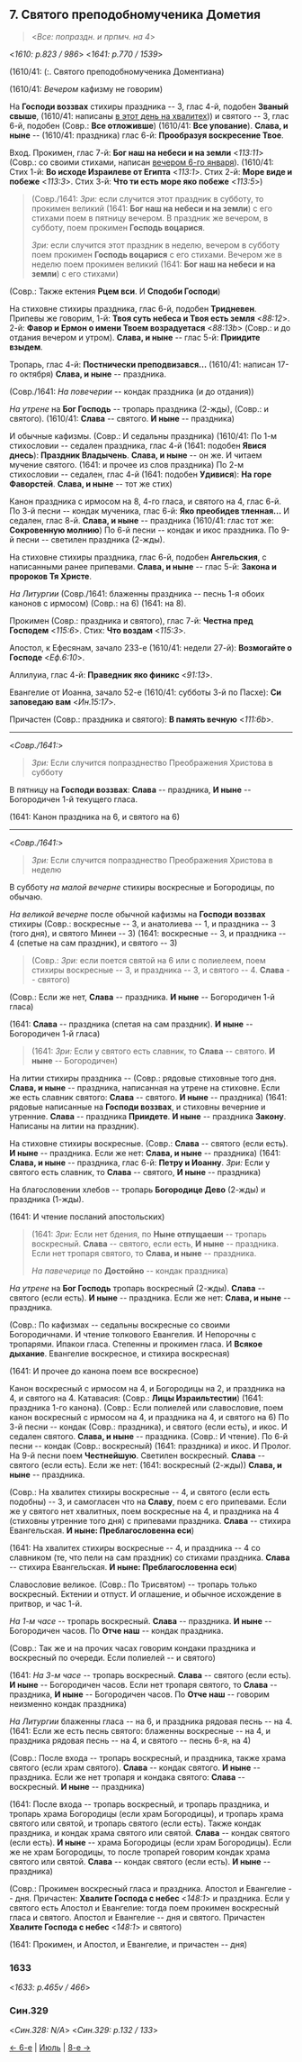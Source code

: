 ## 7. Святого преподобномученика Дометия

> <*Все: попраздн. и прпмч. на 4*>

<*1610: p.823 / 986*>
<*1641: p.770 / 1539*>

(1610/41: (:. Святого преподобномученика Доментиана)

(1610/41: *Вечером* кафизму не говорим)

На **Господи воззвах** стихиры праздника -- 3, глас 4-й, подобен **Званый свыше**,
(1610/41: написаны [в этот день на хвалитех](08_06_SAB.ru.md)))
и святого -- 3, глас 6-й, подобен (Совр.: **Все отложивше**) (1610/41: **Все упование**).
**Слава, и ныне** -- (1610/41: праздника) глас 6-й: **Прообразуя воскресение Твое**.

Вход. Прокимен, глас 7-й: **Бог наш на небеси и на земли** <*113:11*>
(Совр.: со своими стихами, написан [вечером 6-го января](../01_january/01_07_SAB.ru.md)).
(1610/41: Стих 1-й: **Во исходе Израилеве от Египта** <*113:1*>.
Стих 2-й: **Море виде и побеже** <*113:3*>.
Стих 3-й: **Что ти есть море яко побеже** <*113:5*>)

> (Совр./1641: *Зри:* если случится этот праздник в субботу, то прокимен великий 
> (1641: **Бог наш на небеси и на земли**) с его стихами поем в пятницу вечером. 
> В праздник же вечером, в субботу, поем прокимен **Господь воцарися**. 
>  
> *Зри:* если случится этот праздник в неделю, вечером в субботу поем прокимен 
> **Господь воцарися** с его стихами. Вечером же в неделю поем прокимен великий 
> (1641: **Бог наш на небеси и на земли**) с его стихами)

(Совр.: Также ектения **Рцем вси**. И **Сподоби Господи**) 

На стиховне стихиры праздника, глас 6-й, подобен **Тридневен**.
Припевы же говорим, 1-й: **Твоя суть небеса и Твоя есть земля** <*88:12*>.
2-й: **Фавор и Ермон о имени Твоем возрадуетася** <*88:13b*> (Совр.: и до отдания вечером и утром).
**Слава, и ныне** -- глас 5-й: **Приидите взыдем**.

Тропарь, глас 4-й: **Постнически преподвизався...** (1610/41: написан 17-го октября)
**Слава, и ныне** -- праздника.

(Совр./1641: *На повечерии* -- кондак праздника (и до отдания))

*На утрене* на **Бог Господь** -- тропарь праздника (2-жды), (Совр.: и святого).
(1610/41: **Слава** -- святого. **И ныне** -- праздника)

И обычные кафизмы.
(Совр.: И седальны праздника)
(1610/41: По 1-м стихословии -- седален праздника, глас 4-й (1641: подобен **Явися днесь**): 
**Праздник Владычень**. **Слава, и ныне** -- он же. И читаем мучение святого.
(1641: и прочее из слов праздника)
По 2-м стихословии -- седален, глас 4-й (1641: подобен **Удивися**): **На горе Фаворстей**. 
**Слава, и ныне** -- тот же стих)

Канон праздника с ирмосом на 8, 4-го гласа, и святого на 4, глас 6-й. 
По 3-й песни -- кондак мученика, глас 6-й: **Яко преобидев тленная...** 
И седален, глас 8-й. **Слава, и ныне** -- праздника (1610/41: глас тот же: **Сокровенную молнию**) 
По 6-й песни -- кондак и икос праздника. 
По 9-й песни -- светилен праздника (2-жды). 

На стиховне стихиры праздника, глас 6-й, подобен **Ангельския**, с написанными ранее припевами.
**Слава, и ныне** -- глас 5-й: **Закона и пророков Тя Христе**.

*На Литургии* (Совр./1641: блаженны праздника -- песнь 1-я обоих канонов с ирмосом)
(Совр.: на 6) (1641: на 8).

Прокимен (Совр.: праздника и святого), глас 7-й: **Честна пред Господем** <*115:6*>. 
Стих: **Что воздам** <*115:3*>.  

Апостол, к Ефесянам, зачало 233-е (1610/41: недели 27-й): 
**Возмогайте о Господе** <*Еф.6:10*>. 

Аллилуиа, глас 4-й: **Праведник яко финикс** <*91:13*>.

Евангелие от Иоанна, зачало 52-е (1610/41: субботы 3-й по Пасхе): 
**Си заповедаю вам** <*Ин.15:17*>.

Причастен (Совр.: праздника и святого): **В память вечную** <*111:6b*>.

---

<*Совр./1641:*>

> *Зри:* Если случится попразднество Преображения Христова в субботу

В пятницу на **Господи воззвах**: **Слава** -- праздника, 
**И ныне** -- Богородичен 1-й текущего гласа.

(1641: Канон праздника на 6, и святого на 6)

---

<*Совр./1641:*>

> *Зри:* Если случится попразднество Преображения Христова в неделю

В субботу *на малой вечерне* стихиры воскресные и Богородицы, по обычаю. 

*На великой вечерне* после обычной кафизмы на **Господи воззвах** стихиры
(Совр.: воскресные -- 3, и анатолиева -- 1, и праздника -- 3 (того дня), и святого Минеи -- 3)
(1641: воскресные -- 3, и праздника -- 4 (спетые на сам праздник), и святого -- 3)

> (Совр.: *Зри:* если поется святой на 6 или с полиелеем, поем стихиры воскресные -- 3, 
> и праздника -- 3, и святого -- 4. **Слава** -- святого)

(Совр.: Если же нет, **Слава** -- праздника. **И ныне** -- Богородичен 1-й гласа)

(1641: **Слава** -- праздника (спетая на сам праздник). **И ныне** -- Богородичен 1-й гласа)

> (1641: *Зри:* Если у святого есть славник, то **Слава** -- святого. **И ныне** -- Богородичен) 

На литии стихиры праздника -- 
(Совр.: рядовые стиховные того дня. **Слава, и ныне** -- праздника, написанная на утрене на стиховне.
Если же есть славник святого: **Слава** -- святого. **И ныне** -- праздника) 
(1641: рядовые написанные на **Господи воззвах**, и стиховны вечерние и утренние. 
**Слава** -- праздника **Приидете**. **И ныне** -- праздника **Закону**. 
Написаны на литии на праздник).

На стиховне стихиры воскресные.
(Совр.: **Слава** -- святого (если есть). **И ныне** -- праздника. Если же нет: **Слава, и ныне** -- праздника)
(1641: **Слава, и ныне** -- праздника, глас 6-й: **Петру и Иоанну**. 
*Зри:* Если у святого есть славник, то **Слава** -- святого, **И ныне** -- праздника)

На благословении хлебов -- тропарь **Богородице Дево** (2-жды) и праздника (1-жды). 

(1641: И чтение посланий апостольских)

> (1641: *Зри:* Если нет бдения, по **Ныне отпущаеши** -- тропарь воскресный. 
> **Слава** -- святого, если есть, **И ныне** -- праздника. Если нет тропаря святого, 
> то **Слава, и ныне** -- праздника.
> 
> *На павечерице* по **Достойно** -- кондак праздника)

*На утрене* на **Бог Господь** тропарь воскресный (2-жды). **Слава** -- святого (если есть). 
**И ныне** -- праздника. Если же нет: **Слава, и ныне** -- праздника. 

(Совр.: По кафизмах -- седальны воскресные со своими Богородичнами. И чтение толкового Евангелия. 
И Непорочны с тропарями. Ипакои гласа. 
Степенны и прокимен гласа. И **Всякое дыхание**. Евангелие воскресное, 
и стихира воскресная)

(1641: И прочее до канона поем все воскресное)

Канон воскресный с ирмосом на 4, и Богородицы на 2, и праздника на 4, и святого на 4. 
Катавасия: (Совр.: **Лицы Израильтестии**) (1641: праздника 1-го канона).
(Совр.: Если полиелей или славословие, поем канон воскресный с ирмосом на 4, и праздника на 4, 
и святого на 6)
По 3-й песни -- кондак (Совр.: праздника), и святого (если есть), и икос.
И седален святого. **Слава, и ныне** -- праздника. (Совр.: И чтение). 
По 6-й песни -- кондак (Совр.: воскресный) (1641: праздника) и икос. И Пролог. 
На 9-й песни поем **Честнейшую**. 
Светилен воскресный. **Слава** -- святого (если есть). 
Если же нет: (1641: воскресный (2-жды)) **Слава, и ныне** -- праздника.

(Совр.: На хвалитех стихиры воскресные -- 4, и святого (если есть подобны) -- 3, 
и самогласен что на **Славу**, поем с его припевами. Если же у святого нет хвалитных, 
поем воскресные на 4, и праздника на 4 (стиховны утренние того дня) с припевами 
праздника. **Слава** -- стихира Евангельская. **И ныне: Преблагословенна еси**)

(1641: На хвалитех стихиры воскресные -- 4, и праздника -- 4 со славником 
(те, что пели на сам праздник) со стихами праздника. 
**Слава** -- стихира Евангельская. **И ныне: Преблагословенна еси**)

Славословие великое. (Совр.: По Трисвятом) -- тропарь только воскресный. 
Ектении и отпуст. И оглашение, и обычное исхождение в притвор, и час 1-й. 

*На 1-м часе* -- тропарь воскресный. **Слава** -- праздника. **И ныне** -- Богородичен часов.
По **Отче наш** -- кондак праздника. 

(Совр.: Так же и на прочих часах говорим кондаки праздника и воскресный по очереди. Если полиелей -- и святого) 

(1641: *На 3-м часе* -- тропарь воскресный. **Слава** -- святого (если есть). **И ныне** -- Богородичен часов. 
Если нет тропаря святого, то **Слава** -- праздника, **И ныне** -- Богородичен часов.
По **Отче наш** -- говорим неизменно кондак праздника)

*На Литургии* блаженны гласа -- на 6, и праздника рядовая песнь -- на 4.
(1641: Если же есть песнь святого: блаженны воскресные -- на 4, и праздника рядовая песнь -- на 4, 
и святого -- песнь 6-я, на 4)

(Совр.: После входа -- тропарь воскресный, и праздника, также храма святого (если храм святого). 
**Слава** -- кондак святого. **И ныне** -- праздника. 
Если же нет тропаря и кондака святого: **Слава** -- воскресный. **И ныне** -- праздника)

(1641: После входа -- тропарь воскресный, и тропарь праздника, и тропарь храма Богородицы 
(если храм Богородицы), и тропарь храма святого или святой, и тропарь святого (если есть). 
Также кондак праздника, и кондак храма святого или святой. 
**Слава** -- кондак святого (если есть). **И ныне** -- храма Богородицы (если храм Богородицы). 
Если же не храм Богородицы, то после тропарей говорим кондак храма святого или святой. 
**Слава** -- кондак святого (если есть). **И ныне** -- праздника)

(Совр.: Прокимен воскресный гласа и праздника.  Апостол и Евангелие -- дня.
Причастен: **Хвалите Господа с небес** <*148:1*> и праздника.
Если у святого есть Апостол и Евангелие: тогда поем прокимен воскресный гласа и святого. 
Апостол и Евангелие -- дня и святого. Причастен **Хвалите Господа с небес** <*148:1*> 
и святого)

(1641: Прокимен, и Апостол, и Евангелие, и причастен -- дня)

### 1633

<*1633: p.465v / 466*>


### Син.329

<*Син.328: N/A*>
<*Син.329: p.132 / 133*>

[← 6-е](08_06_SAB.ru.md) | [Июль](README.md#7-й) | [8-е →](08_08_SAB.ru.md)
